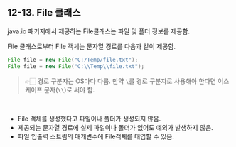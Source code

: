 ## 12-13. File 클래스


java.io 패키지에서 제공하는 File클래스는 파일 및 폴더 정보를 제공함.

File 클래스로부터 File 객체는 문자열 경로를 다음과 같이 제공함.

```java
File file = new File("C:/Temp/file.txt");
File file = new File("C:\\Temp\\file.txt");
```

> 👉🏻 경로 구분자는 OS마다 다름. 만약 `\`를 경로 구분자로 사용해야 한다면 이스케이프 문자(`\\`)로 써야 함.

<br>

- File 객체를 생성했다고 파일이나 폴더가 생성되지 않음.
- 제공되는 문자열 경로에 실제 파일이나 폴더가 없어도 예외가 발생하지 않음.
- 파일 입출력 스트림의 매개변수에 File객체를 대입할 수 있음.